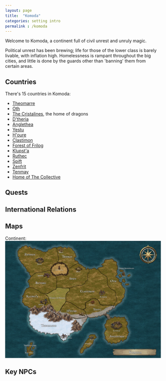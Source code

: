 ```yaml
---
layout: page
title:  "Komoda"
categories: setting intro
permalink : /komoda
---
```

Welcome to Komoda, a continent full of civil unrest and unruly magic.

Political unrest has been brewing; life for those of the lower class is barely livable, with inflation high. Homelessness is rampant throughout the big cities, and little is done by the guards other than 'banning' them from certain areas.

## Countries

There's 15 countries in Komoda:
 - [Theomarre][theomarre]
 - [Oth][oth]
 - [The Cristalines][cristalines], the home of dragons
 - [D'theria][dtheria]
 - [Anglethea][anglethea]
 - [Yestu][yestu]
 - [H'oure][houre]
 - [Clastimon][clastimon]
 - [Forest of Frilog][frilog]
 - [Klupst'a][klupsta]
 - [Ruthec][ruthec]
 - [Spift][spift]
 - [Zenfrit][zenfrit]
 - [Tenmay][tenmay]
 - [Home of The Collective][collective-land]

## Quests

## International Relations

## Maps

Continent:
![Komoda](./images/Komoda.jpg)

## Key NPCs

[theomarre]: /DnD/countries/theomarre
[oth]:   /DnD/countries/oth
[cristalines]: /DnD/countries/cristalines
[dtheria]: /DnD/countries/dtheria
[anglethea]: /DnD/countries/anglethea
[yestu]: /DnD/countries/yestu
[houre]: /DnD/countries/houre
[clastimon]: /DnD/countries/clastimon
[frilog]: /DnD/countries/frilog
[klupsta]: /DnD/countries/klupsta
[ruthec]: /DnD/countries/ruthec
[spift]: /DnD/countries/spift
[zenfrit]: /DnD/countries/zenfrit
[tenmay]: /DnD/countries/tenmay
[collective-land]: /DnD/countries/collective-land
